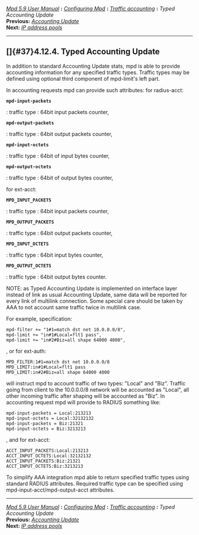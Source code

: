 [*Mpd 5.9 User Manual*](mpd.html) **:** [*Configuring Mpd*](mpd17.html)
**:** [*Traffic accounting*](mpd33.html) **:** *Typed Accounting
Update*\
**Previous:** [*Accounting Update*](mpd36.html)\
**Next:** [*IP address pools*](mpd38.html)

------------------------------------------------------------------------

## []{#37}4.12.4. Typed Accounting Update

In addition to standard Accounting Update stats, mpd is able to provide
accounting information for any specified traffic types. Traffic types
may be defined using optional third component of mpd-limit\'s left part.

In accounting requests mpd can provide such attributes: for radius-acct:

**`mpd-input-packets`**

:   traffic type : 64bit input packets counter,

**`mpd-output-packets`**

:   traffic type : 64bit output packets counter,

**`mpd-input-octets`**

:   traffic type : 64bit of input bytes counter,

**`mpd-output-octets`**

:   traffic type : 64bit of output bytes counter,

for ext-acct:

**`MPD_INPUT_PACKETS`**

:   traffic type : 64bit input packets counter,

**`MPD_OUTPUT_PACKETS`**

:   traffic type : 64bit output packets counter,

**`MPD_INPUT_OCTETS`**

:   traffic type : 64bit input bytes counter,

**`MPD_OUTPUT_OCTETS`**

:   traffic type : 64bit output bytes counter.

NOTE: as Typed Accounting Update is implemented on interface layer
instead of link as usual Accounting Update, same data will be reported
for every link of multilink connection. Some special care should be
taken by AAA to not account same traffic twice in multilink case.

For example, specification:

    mpd-filter += "1#1=match dst net 10.0.0.0/8",
    mpd-limit += "in#1#Local=flt1 pass",
    mpd-limit += "in#2#Biz=all shape 64000 4000",

, or for ext-auth:

    MPD_FILTER:1#1=match dst net 10.0.0.0/8
    MPD_LIMIT:in#1#Local=flt1 pass
    MPD_LIMIT:in#2#Biz=all shape 64000 4000

will instruct mpd to account traffic of two types: \"Local\" and
\"Biz\". Traffic going from client to the 10.0.0.0/8 network will be
accounted as \"Local\", all other incoming traffic after shaping will be
accounted as \"Biz\". In accounting request mpd will provide to RADIUS
something like:

    mpd-input-packets = Local:213213
    mpd-input-octets = Local:32132132
    mpd-input-packets = Biz:21321
    mpd-input-octets = Biz:3213213

, and for ext-acct:

    ACCT_INPUT_PACKETS:Local:213213
    ACCT_INPUT_OCTETS:Local:32132132
    ACCT_INPUT_PACKETS:Biz:21321
    ACCT_INPUT_OCTETS:Biz:3213213

To simplify AAA integration mpd able to return specified traffic types
using standard RADIUS attributes. Required traffic type can be specified
using mpd-input-acct/mpd-output-acct attributes.

------------------------------------------------------------------------

[*Mpd 5.9 User Manual*](mpd.html) **:** [*Configuring Mpd*](mpd17.html)
**:** [*Traffic accounting*](mpd33.html) **:** *Typed Accounting
Update*\
**Previous:** [*Accounting Update*](mpd36.html)\
**Next:** [*IP address pools*](mpd38.html)
